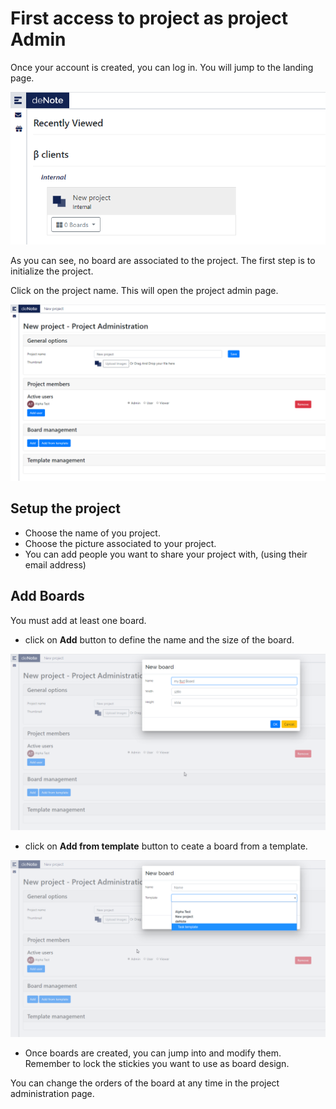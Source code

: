 
# First access to project as project Admin

Once your account is created, you can log in. You will jump to the landing page.

![Landing Page](./assets/images/new-project-admin/landing-page.png)

As you can see, no board are associated to the project.
The first step is to initialize the project.

Click on the project name. This will open the project admin page.

![Project admin page](./assets/images/new-project-admin/project-page-admin-start.png)

## Setup the project

* Choose the name of you project.
* Choose the picture associated to your project.
* You can add people you want to share your project with, (using their email address)

## Add Boards
You must add at least one board.

* click on **Add** button to define the name and the size of the board.

![Add](./assets/images/new-project-admin/add-board.png)


* click on **Add from template** button to ceate a board from a template.

![Add from template](./assets/images/new-project-admin/add-board-from-template.png)


* Once boards are created, you can jump into and modify them. Remember to lock the stickies you want to use as board design.

You can change the orders of the board at any time in the project administration page.